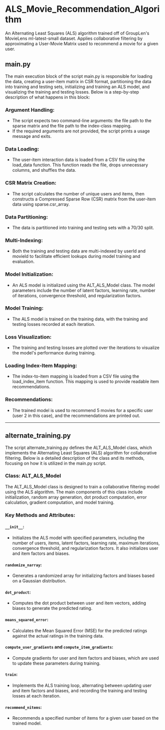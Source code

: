 # ALS_Movie_Recommendation_Algorithm
An Alternating Least Squares (ALS) algorithm trained off of GroupLen's MovieLens ml-latest-small dataset. Applies collaborative filtering by approximating a User-Movie Matrix used to recommend a movie for a given user.

## main.py
The main execution block of the script main.py is responsible for loading the data, creating a user-item matrix in CSR format, partitioning the data into training and testing sets, initializing and training an ALS model, and visualizing the training and testing losses. Below is a step-by-step description of what happens in this block:

### Argument Handling:
- The script expects two command-line arguments: the file path to the sparse matrix and the file path to the index-class mapping.
- If the required arguments are not provided, the script prints a usage message and exits.

### Data Loading:
- The user-item interaction data is loaded from a CSV file using the load_data function. This function reads the file, drops unnecessary columns, and shuffles the data.

### CSR Matrix Creation:
- The script calculates the number of unique users and items, then constructs a Compressed Sparse Row (CSR) matrix from the user-item data using sparse.csr_array.

### Data Partitioning:
- The data is partitioned into training and testing sets with a 70/30 split.

### Multi-Indexing:
- Both the training and testing data are multi-indexed by userId and movieId to facilitate efficient lookups during model training and evaluation.

### Model Initialization:
- An ALS model is initialized using the ALT_ALS_Model class. The model parameters include the number of latent factors, learning rate, number of iterations, convergence threshold, and regularization factors.

### Model Training:
- The ALS model is trained on the training data, with the training and testing losses recorded at each iteration.

### Loss Visualization:
- The training and testing losses are plotted over the iterations to visualize the model's performance during training.

### Loading Index-Item Mapping:
- The index-to-item mapping is loaded from a CSV file using the load_index_item function. This mapping is used to provide readable item recommendations.

### Recommendations:
- The trained model is used to recommend 5 movies for a specific user (user 2 in this case), and the recommendations are printed out.

---

## alternate_training.py

The script alternate_training.py defines the ALT_ALS_Model class, which implements the Alternating Least Squares (ALS) algorithm for collaborative filtering. Below is a detailed description of the class and its methods, focusing on how it is utilized in the main.py script.

### Class: ALT_ALS_Model

The ALT_ALS_Model class is designed to train a collaborative filtering model using the ALS algorithm. The main components of this class include initialization, random array generation, dot product computation, error calculation, gradient computation, and model training.

### Key Methods and Attributes:

#### `__init__`: 
- Initializes the ALS model with specified parameters, including the number of users, items, latent factors, learning rate, maximum iterations, convergence threshold, and regularization factors. It also initializes user and item factors and biases.

#### `randomize_narray`: 
- Generates a randomized array for initializing factors and biases based on a Gaussian distribution.

#### `dot_product`: 
- Computes the dot product between user and item vectors, adding biases to generate the predicted rating.

#### `means_squared_error`: 
- Calculates the Mean Squared Error (MSE) for the predicted ratings against the actual ratings in the training data.

#### `compute_user_gradients` and `compute_item_gradients`: 
- Compute gradients for user and item factors and biases, which are used to update these parameters during training.

#### `train`: 
- Implements the ALS training loop, alternating between updating user and item factors and biases, and recording the training and testing losses at each iteration.

#### `recommend_nitems`: 
- Recommends a specified number of items for a given user based on the trained model.
